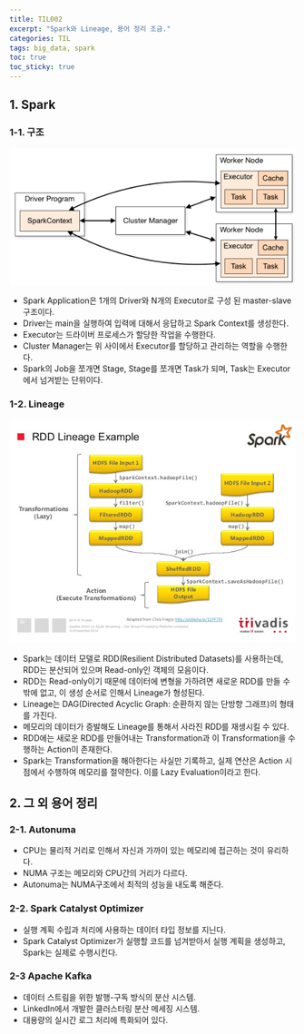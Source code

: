 ```yaml
---
title: TIL002
excerpt: "Spark와 Lineage, 용어 정리 조금."
categories: TIL
tags: big_data, spark
toc: true
toc_sticky: true
---
```


## 1. Spark

### 1-1. 구조

![image-20220201192325697](https://raw.githubusercontent.com/chun1000/2022-image-repo/image/image-20220201192325697.png)

- Spark Application은 1개의 Driver와 N개의 Executor로 구성 된 master-slave구조이다.
- Driver는 main을 실행하여 입력에 대해서 응답하고 Spark Context를 생성한다.
- Executor는 드라이버 프로세스가 할당한 작업을 수행한다.
- Cluster Manager는 위 사이에서 Executor를 할당하고 관리하는 역할을 수행한다.
- Spark의 Job을 쪼개면 Stage, Stage를 쪼개면 Task가 되며, Task는 Executor에서 넘겨받는 단위이다.

### 1-2. Lineage

![image-20220201223222906](https://raw.githubusercontent.com/chun1000/2022-image-repo/image/image-20220201223222906.png)

- Spark는 데이터 모델로 RDD(Resilient Distributed Datasets)를 사용하는데, RDD는 분산되어 있으며 Read-only인 객체의 모음이다.
- RDD는 Read-only이기 때문에 데이터에 변형을 가하려면 새로운 RDD를 만들 수 밖에 없고, 이 생성 순서로 인해서 Lineage가 형성된다.
- Lineage는 DAG(Directed Acyclic Graph: 순환하지 않는 단방향 그래프)의 형태를 가진다.
- 메모리의 데이터가 증발해도 Lineage를 통해서 사라진 RDD를 재생시킬 수 있다.
- RDD에는 새로운 RDD를 만들어내는 Transformation과 이 Transformation을 수행하는 Action이 존재한다.
- Spark는 Transformation을 해아한다는 사실만 기록하고, 실제 연산은 Action 시점에서 수행하여 메모리를 절약한다. 이를 Lazy Evaluation이라고 한다.

##  2. 그 외 용어 정리

### 2-1. Autonuma

- CPU는 물리적 거리로 인해서 자신과 가까이 있는 메모리에 접근하는 것이 유리하다.
- NUMA 구조는 메모리와 CPU간의 거리가 다르다.
- Autonuma는 NUMA구조에서 최적의 성능을 내도록 해준다.

### 2-2. Spark Catalyst Optimizer

- 실행 계획 수립과 처리에 사용하는 데이터 타입 정보를 지닌다.
- Spark Catalyst Optimizer가 실행할 코드를 넘겨받아서 실행 계획을 생성하고, Spark는 실제로 수행시킨다.

### 2-3 Apache Kafka

- 데이터 스트림을 위한 발행-구독 방식의 분산 시스템.
- LinkedIn에서 개발한 클러스터링 분산 메세징 시스템.
- 대용량의 실시간 로그 처리에 특화되어 있다.
